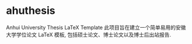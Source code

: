 # ahuthesis
Anhui University Thesis LaTeX Template
此项目旨在建立一个简单易用的安徽大学学位论文 LaTeX 模板, 包括硕士论文、博士论文以及博士后出站报告.
